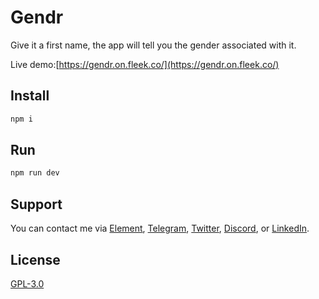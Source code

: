 # Gendr

Give it a first name, the app will tell you the gender associated with it.

Live demo:[https://gendr.on.fleek.co/](https://gendr.on.fleek.co/)

## Install

```sh
npm i
```

## Run

```sh
npm run dev
```

## Support

You can contact me via [Element](https://matrix.to/#/@julienbrg:matrix.org), [Telegram](https://t.me/julienbrg), [Twitter](https://twitter.com/julienbrg), [Discord](https://discord.gg/bHKJV3NWUQ), or [LinkedIn](https://www.linkedin.com/in/julienberanger/).

## License

[GPL-3.0](https://github.com/julienbrg/gendr/blob/main/LICENSE)
